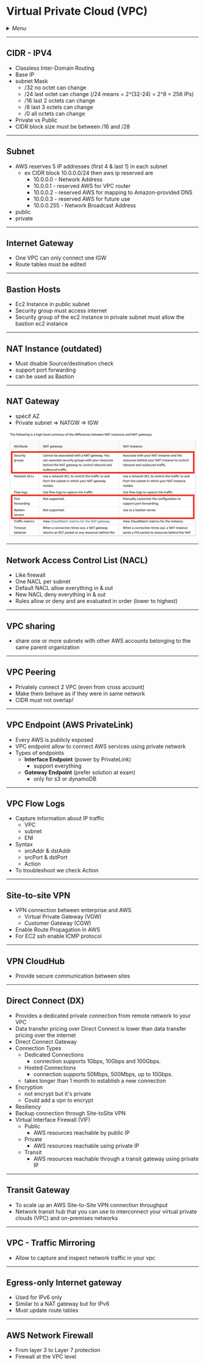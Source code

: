 # Virtual Private Cloud (VPC)

<details>
 <summary><i>Menu</i></summary>

- [CIDR](#cidr---ipv4)
- [Subnet](#subnet)
- [Internet Gateway](#internet-gateway)
- [Bastion Hosts](#bastion-hosts)
- [NAT Instance](#nat-instance-outdated)
- [NAT Gateway](#nat-gateway)
- [NACL](#network-access-control-list-nacl)
- [VPC sharing](#vpc-sharing)
- [VPC Peering](#vpc-peering)
- [VPC Endpoint](#vpc-endpoint-aws-privatelink)
- [VPC Flow Logs](#vpc-flow-logs)
- [Site-to-site VPN](#site-to-site-vpn)
- [VPN CloudHub](#vpn-cloudhub)
- [Direct Connect](#direct-connect-dx)
- [Transit Gateway](#transit-gateway)
- [VPC - Traffic Mirroring](#vpc---traffic-mirroring)
- [Egress-only Internet gateway](#egress-only-internet-gateway)
- [AWS Network Firewall](#aws-network-firewall)
</details>

---
## CIDR - IPV4
- Classless Inter-Domain Routing
- Base IP
- subnet Mask
  - /32 no octet can change
  - /24 last octet can change (/24 means = 2^(32-24) = 2^8 = 256 IPs)
  - /16 last 2 octets can change
  - /8 last 3 octets can change
  - /0 all octets can change
- Private vs Public
- CIDR block size must be between /16 and /28

---
## Subnet
- AWS reserves 5 IP addresses (first 4 & last 1) in each subnet
  - ex CIDR block 10.0.0.0/24 then aws ip reserved are
    - 10.0.0.0 - Network Address 
    - 10.0.0.1 - reserved AWS for VPC router 
    - 10.0.0.2 - reserved AWS for mapping to Amazon-provided DNS
    - 10.0.0.3 - reserved AWS for future use
    - 10.0.0.255 - Network Broadcast Address 
- public
- private

---
## Internet Gateway
- One VPC can only connect one IGW
- Route tables must be edited

---
## Bastion Hosts
- Ec2 Instance in public subnet
- Security group must access internet
- Security group of the ec2 instance in private subnet must allow the bastion ec2 instance

---
## NAT Instance (outdated)
- Must disable Source/destination check
- support port forwarding
- can be used as Bastion

---
## NAT Gateway
- spécif AZ
- Private subnet => NATGW => IGW

![NAT security](../../images/NAT_security.jpg)

---
## Network Access Control List (NACL)
- Like firewall
- One NACL per subnet
- Default NACL allow everything in & out
- New NACL deny everything in & out
- Rules allow or deny and are evaluated in order (lower to highest)

---
## VPC sharing
- share one or more subnets with other AWS accounts belonging to the same parent organization

---
## VPC Peering
- Privately connect 2 VPC (even from cross account)
- Make them behave as if they were in same network
- CIDR must not overlap!

---
## VPC Endpoint (AWS PrivateLink)
- Every AWS is publicly exposed
- VPC endpoint  allow to connect AWS services using private network
- Types of endpoints
  - __Interface Endpoint__ (power by PrivateLink)
    - support everything
  - __Gateway Endpoint__ (prefer solution at exam)
    - only for s3 or dynamoDB

---
## VPC Flow Logs
- Capture information about IP traffic
  - VPC
  - subnet
  - ENI
- Syntax
  - srcAddr & dstAddr
  - srcPort & dstPort
  - Action
- To troubleshoot we check Action

---
## Site-to-site VPN
- VPN connection between enterprise and AWS
  - Virtual Private Gateway (VGW)
  - Customer Gateway (CGW)
- Enable Route Propagation in AWS
- For EC2 ssh enable ICMP protocol

---
## VPN CloudHub
- Provide secure communication between sites

---  
## Direct Connect (DX)
- Provides a dedicated private connection from remote network to your VPC
- Data transfer pricing over Direct Connect is lower than data transfer pricing over the internet
- Direct Connect Gateway
- Connection Types
  - Dedicated Connections
    - connection supports 1Gbps, 10Gbps and 100Gbps.
  - Hosted Connections
    - connection supports 50Mbps, 500Mbps, up to 10Gbps.
  - takes longer than 1 month to establish a new connection
- Encryption
  - not encrypt but it's private
  - Could add a vpn to encrypt
- Resiliency
- Backup connection through Site-toSite VPN
- Virtual Interface Firewall (VIF)
  - Public
    - AWS resources reachable by public IP
  - Private
    - AWS resources reachable using private IP
  - Transit
    - AWS resources reachable through a transit gateway using private IP

---
## Transit Gateway
- To scale up an AWS Site-to-Site VPN connection throughput
- Network transit hub that you can use to interconnect your virtual private clouds (VPC) and on-premises networks

---
## VPC - Traffic Mirroring
- Allow to capture and inspect network traffic in your vpc

---
## Egress-only Internet gateway
- Used for IPv6 only
- Similar to a NAT gateway but for IPv6
- Must update route tables

---
## AWS Network Firewall
- From layer 3 to Layer 7 protection
- Firewall at the VPC level
